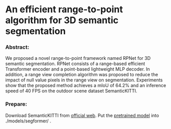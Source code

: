 # An efficient range-to-point algorithm for 3D semantic segmentation

### Abstract:

We proposed a novel range-to-point framework named RPNet for 3D semantic segmentation. RPNet consists of a range-based efficient Transformer encoder and a point-based lightweight MLP decoder. In addition, a range view completion algorithm was proposed to reduce the impact of null value pixels in the range view on segmentation. Experiments show that the proposed method achieves a mIoU of 64.2% and an inference speed of 40 FPS on the outdoor scene dataset SemanticKITTI.

### Prepare:

Download SemanticKITTI from [official web](http://www.semantic-kitti.org/dataset.html).  Put the [pretrained model](https://drive.google.com/file/d/1sSdiqRsRMhLJCfs0SydF7iKgeQNcXDZj/view?usp=drive_link) into ./models/segformer/ .